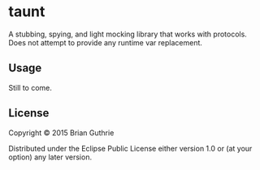 # taunt

A stubbing, spying, and light mocking library that works with protocols. Does not attempt to provide any runtime
var replacement.

## Usage

Still to come.

## License

Copyright © 2015 Brian Guthrie

Distributed under the Eclipse Public License either version 1.0 or (at
your option) any later version.
